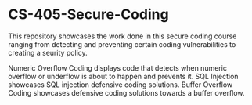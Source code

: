 # CS-405-Secure-Coding

This repository showcases the work done in this secure coding course ranging from detecting and preventing certain coding vulnerabilities to creating a seurity policy.

Numeric Overflow Coding displays code that detects when numeric overflow or underflow is about to happen and prevents it.
SQL Injection showcases SQL injection defensive coding solutions.
Buffer Overflow Coding showcases defensive coding solutions towards a buffer overflow.
